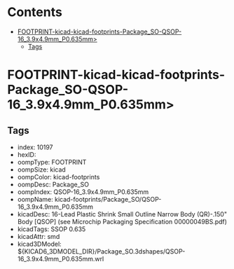 



Contents
========

* [FOOTPRINT-kicad-kicad-footprints-Package_SO-QSOP-16_3.9x4.9mm_P0.635mm>](#footprint-kicad-kicad-footprints-package_so-qsop-16_39x49mm_p0635mm)
	* [Tags](#tags)

# FOOTPRINT-kicad-kicad-footprints-Package_SO-QSOP-16_3.9x4.9mm_P0.635mm>

## Tags

- index: 10197
- hexID: 
- oompType: FOOTPRINT
- oompSize: kicad
- oompColor: kicad-footprints
- oompDesc: Package_SO
- oompIndex: QSOP-16_3.9x4.9mm_P0.635mm
- oompName: kicad-footprints/Package_SO/QSOP-16_3.9x4.9mm_P0.635mm
- kicadDesc: 16-Lead Plastic Shrink Small Outline Narrow Body (QR)-.150" Body [QSOP] (see Microchip Packaging Specification 00000049BS.pdf)
- kicadTags: SSOP 0.635
- kicadAttr: smd
- kicad3DModel: ${KICAD6_3DMODEL_DIR}/Package_SO.3dshapes/QSOP-16_3.9x4.9mm_P0.635mm.wrl
